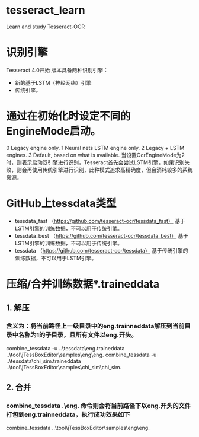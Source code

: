 # tesseract_learn
Learn and study Tesseract-OCR

# 识别引擎
Tesseract 4.0开始 版本具备两种识别引擎：
- 新的基于LSTM（神经网络）引擎
- 传统引擎。

# 通过在初始化时设定不同的EngineMode启动。
  0    Legacy engine only.
  1    Neural nets LSTM engine only.
  2    Legacy + LSTM engines.
  3    Default, based on what is available.
  当设置OcrEngineMode为2时，则表示启动双引擎进行识别，Tesseract首先会尝试LSTM引擎，如果识别失败，则会再使用传统引擎进行识别，此种模式追求高精确度，但会消耗较多的系统资源。
    
# GitHub上tessdata类型
 - tessdata_fast （https://github.com/tesseract-ocr/tessdata_fast）  基于LSTM引擎的训练数据，不可以用于传统引擎。
 - tessdata_best （https://github.com/tesseract-ocr/tessdata_best）  基于LSTM引擎的训练数据，不可以用于传统引擎。
 - tessdata      （https://github.com/tesseract-ocr/tessdata）       基于传统引擎的训练数据，不可以用于LSTM引擎。
 
# 压缩/合并训练数据*.traineddata
## 1. 解压
### 含义为：将当前路径上一级目录中的eng.trainneddata解压到当前目录中名称为1的子目录，且所有文件以eng.开头。
combine_tessdata -u ..\tessdata\eng.traineddata ..\tool\jTessBoxEditor\samples\eng\eng.
combine_tessdata -u ..\tessdata\chi_sim.traineddata ..\tool\jTessBoxEditor\samples\chi_sim\chi_sim.


## 2. 合并 
### combine_tessdata .\eng. 命令则会将当前路径下以eng.开头的文件打包到eng.trainneddata，执行成功效果如下
combine_tessdata ..\tool\jTessBoxEditor\samples\eng\eng.


